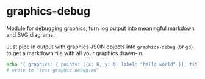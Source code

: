 # graphics-debug

Module for debugging graphics, turn log output into meaningful markdown and SVG diagrams.

Just pipe in output with graphics JSON objects into `graphics-debug` (or `gd`) to get a markdown file
with all your graphics drawn-in.

```bash
echo '{ graphics: { points: [{x: 0, y: 0, label: "hello world" }], title: "test graphic" } }' | graphics-debug
# wrote to "test-graphic.debug.md"
```
